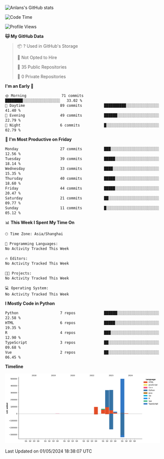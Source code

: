 <!-- ![Anlans's GitHub stats](https://github-readme-stats.vercel.app/api?username=Anlans) -->
![Anlans's GitHub stats](https://github-readme-stats.vercel.app/api?username=Anlans&rank_icon=github)

<!--START_SECTION:waka-->
![Code Time](http://img.shields.io/badge/Code%20Time-0%20secs-blue)

![Profile Views](http://img.shields.io/badge/Profile%20Views-5-blue)

**🐱 My GitHub Data** 

> 📦 ? Used in GitHub's Storage 
 > 
> 🚫 Not Opted to Hire
 > 
> 📜 35 Public Repositories 
 > 
> 🔑 0 Private Repositories 
 > 
**I'm an Early 🐤** 

```text
🌞 Morning                71 commits          ████████░░░░░░░░░░░░░░░░░   33.02 % 
🌆 Daytime                89 commits          ██████████░░░░░░░░░░░░░░░   41.40 % 
🌃 Evening                49 commits          ██████░░░░░░░░░░░░░░░░░░░   22.79 % 
🌙 Night                  6 commits           █░░░░░░░░░░░░░░░░░░░░░░░░   02.79 % 
```
📅 **I'm Most Productive on Friday** 

```text
Monday                   27 commits          ███░░░░░░░░░░░░░░░░░░░░░░   12.56 % 
Tuesday                  39 commits          █████░░░░░░░░░░░░░░░░░░░░   18.14 % 
Wednesday                33 commits          ████░░░░░░░░░░░░░░░░░░░░░   15.35 % 
Thursday                 40 commits          █████░░░░░░░░░░░░░░░░░░░░   18.60 % 
Friday                   44 commits          █████░░░░░░░░░░░░░░░░░░░░   20.47 % 
Saturday                 21 commits          ██░░░░░░░░░░░░░░░░░░░░░░░   09.77 % 
Sunday                   11 commits          █░░░░░░░░░░░░░░░░░░░░░░░░   05.12 % 
```


📊 **This Week I Spent My Time On** 

```text
🕑︎ Time Zone: Asia/Shanghai

💬 Programming Languages: 
No Activity Tracked This Week

🔥 Editors: 
No Activity Tracked This Week

🐱‍💻 Projects: 
No Activity Tracked This Week

💻 Operating System: 
No Activity Tracked This Week
```

**I Mostly Code in Python** 

```text
Python                   7 repos             ██████░░░░░░░░░░░░░░░░░░░   22.58 % 
HTML                     6 repos             █████░░░░░░░░░░░░░░░░░░░░   19.35 % 
R                        4 repos             ███░░░░░░░░░░░░░░░░░░░░░░   12.90 % 
TypeScript               3 repos             ██░░░░░░░░░░░░░░░░░░░░░░░   09.68 % 
Vue                      2 repos             ██░░░░░░░░░░░░░░░░░░░░░░░   06.45 % 
```



**Timeline**

![Lines of Code chart](https://raw.githubusercontent.com/Anlans/Anlans/main/assets/bar_graph.png)


 Last Updated on 01/05/2024 18:38:07 UTC
<!--END_SECTION:waka-->
